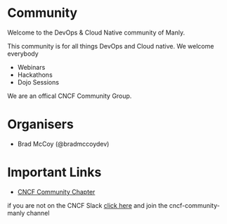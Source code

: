 # Community

Welcome to the DevOps & Cloud Native community of Manly.

This community is for all things DevOps and Cloud native.  We welcome everybody

- Webinars
- Hackathons
- Dojo Sessions

We are an offical CNCF Community Group.

# Organisers

- Brad McCoy (@bradmccoydev)

# Important Links

- [CNCF Community Chapter](https://community.cncf.io/manly/)

if you are not on the CNCF Slack [click here](https://slack.cncf.io) and join the cncf-community-manly channel
